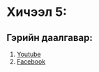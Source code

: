 # Хичээл 5: 

## Гэрийн даалгавар:

1. [Youtube](./homework/YOUTUBE/)
2. [Facebook](./homework/FB/)
